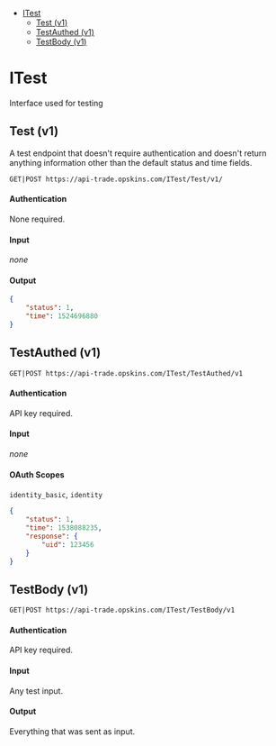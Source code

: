 - [ITest](#itest)
  * [Test (v1)](#test-v1)
  * [TestAuthed (v1)](#testauthed-v1)
  * [TestBody (v1)](#testbody-v1)

# ITest

Interface used for testing

## Test (v1)

A test endpoint that doesn't require authentication and doesn't return anything information other than the default status and time fields.

`GET|POST https://api-trade.opskins.com/ITest/Test/v1/`

#### Authentication

None required.

#### Input

_none_

#### Output

```json
{
    "status": 1,
    "time": 1524696880
}
```

## TestAuthed (v1)

`GET|POST https://api-trade.opskins.com/ITest/TestAuthed/v1`

#### Authentication

API key required.

#### Input

_none_

#### OAuth Scopes
 `identity_basic`, `identity`

```json
{
    "status": 1,
    "time": 1538088235,
    "response": {
        "uid": 123456
    }
}
```

## TestBody (v1)

`GET|POST https://api-trade.opskins.com/ITest/TestBody/v1`

#### Authentication

API key required.

#### Input

Any test input.

#### Output

Everything that was sent as input.